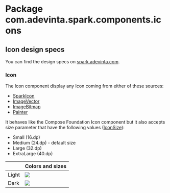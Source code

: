 # Package com.adevinta.spark.components.icons

## Icon design specs

You can find the design specs on [spark.adevinta.com](https://spark.adevinta.com/1186e1705/p/11373f-icon/b/80bf01).

### Icon

The Icon component display any Icon coming from either of these sources:
- [SparkIcon](../../../../../../../../../spark-icons/src/main/kotlin/com/adevinta/spark/icons/SparkIcon.kt)
- [ImageVector](https://developer.android.com/reference/kotlin/androidx/compose/ui/graphics/vector/ImageVector)
- [ImageBitmap](https://developer.android.com/reference/kotlin/androidx/compose/ui/graphics/ImageBitmap)
- [Painter](https://developer.android.com/reference/kotlin/androidx/compose/ui/graphics/painter/Painter)

It behaves like the Compose Foundation Icon component but it also accepts size parameter that have the following values ([IconSize](IconDefaults.kt)):
- Small (16.dp)
- Medium (24.dp) - default size
- Large (32.dp)
- ExtraLarge (40.dp)

|       | Colors and sizes                                                                                                                                               |
|-------|----------------------------------------------------------------------------------------------------------------------------------------------------------------|
| Light | ![](../../../../../../../../../spark-screenshot-testing/src/test/snapshots/images/com.adevinta.spark_PreviewScreenshotTests_preview_tests_icon_icon_light.png) |
| Dark  | ![](../../../../../../../../../spark-screenshot-testing/src/test/snapshots/images/com.adevinta.spark_PreviewScreenshotTests_preview_tests_icon_icon_dark.png)  |

